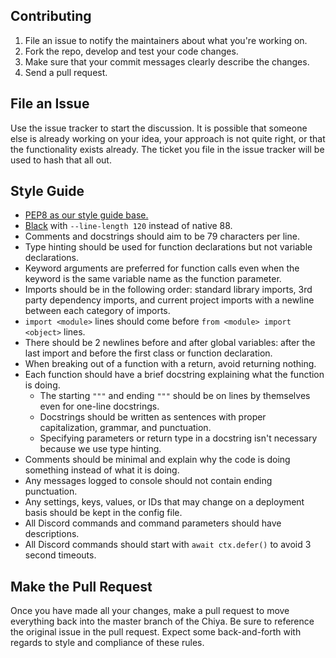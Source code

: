 Contributing
----------------------------------

1. File an issue to notify the maintainers about what you're working on.
2. Fork the repo, develop and test your code changes.
3. Make sure that your commit messages clearly describe the changes.
4. Send a pull request.

File an Issue
----------------------------------

Use the issue tracker to start the discussion. It is possible that someone
else is already working on your idea, your approach is not quite right, or that
the functionality exists already. The ticket you file in the issue tracker will
be used to hash that all out.

Style Guide
-------------------
- [PEP8 as our style guide base.](https://peps.python.org/pep-0008/)
- [Black](https://github.com/psf/black) with `--line-length 120` instead of native 88.
- Comments and docstrings should aim to be 79 characters per line.
- Type hinting should be used for function declarations but not variable declarations.
- Keyword arguments are preferred for function calls even when the keyword is the same variable name as the function parameter.
- Imports should be in the following order: standard library imports, 3rd party dependency imports, and current project imports with a newline between each category of imports. 
- `import <module>` lines should come before `from <module> import <object>` lines.
- There should be 2 newlines before and after global variables: after the last import and before the first class or function declaration.
- When breaking out of a function with a return, avoid returning nothing.
- Each function should have a brief docstring explaining what the function is doing. 
  - The starting `"""` and ending `"""` should be on lines by themselves even for one-line docstrings.
  - Docstrings should be written as sentences with proper capitalization, grammar, and punctuation.
  - Specifying parameters or return type in a docstring isn't necessary because we use type hinting.
- Comments should be minimal and explain why the code is doing something instead of what it is doing.
- Any messages logged to console should not contain ending punctuation.
- Any settings, keys, values, or IDs that may change on a deployment basis should be kept in the config file.
- All Discord commands and command parameters should have descriptions.
- All Discord commands should start with `await ctx.defer()` to avoid 3 second timeouts.


Make the Pull Request
---------------------

Once you have made all your changes,
make a pull request to move everything back into the master branch of the
Chiya. Be sure to reference the original issue in the pull request.
Expect some back-and-forth with regards to style and compliance of these
rules.
